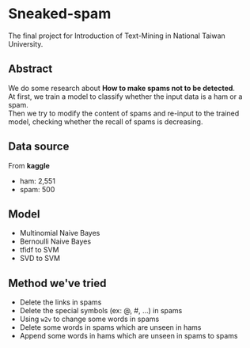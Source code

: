 # Sneaked-spam
The final project for Introduction of Text-Mining in National Taiwan University.

## Abstract
We do some research about **How to make spams not to be detected**.  
At first, we train a model to classify whether the input data is a ham or a spam.  
Then we try to modify the content of spams and re-input to the trained model, checking whether the recall of spams is decreasing.

## Data source
From **kaggle**
- ham: 2,551
- spam: 500

## Model
- Multinomial Naive Bayes
- Bernoulli Naive Bayes
- tfidf to SVM
- SVD to SVM

## Method we've tried
- Delete the links in spams
- Delete the special symbols (ex: @, #, ...) in spams
- Using `w2v` to change some words in spams
- Delete some words in spams which are unseen in hams
- Append some words in hams which are unseen in spams to spams
